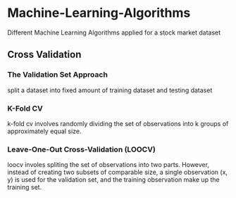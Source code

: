 # Machine-Learning-Algorithms 

 Different Machine Learning Algorithms applied for a stock market dataset
 
 
## Cross Validation

### The Validation Set Approach
split a dataset into fixed amount of training dataset and testing dataset

### K-Fold CV
k-fold cv involves randomly dividing the set of observations into k groups of approximately equal size. 

### Leave-One-Out Cross-Validation (LOOCV)
loocv involes spliting the set of observations into two parts. However, instead of creating two subsets of comparable size, a single observation (x, y) is used for the validation set, and the training observation make up the training set. 
